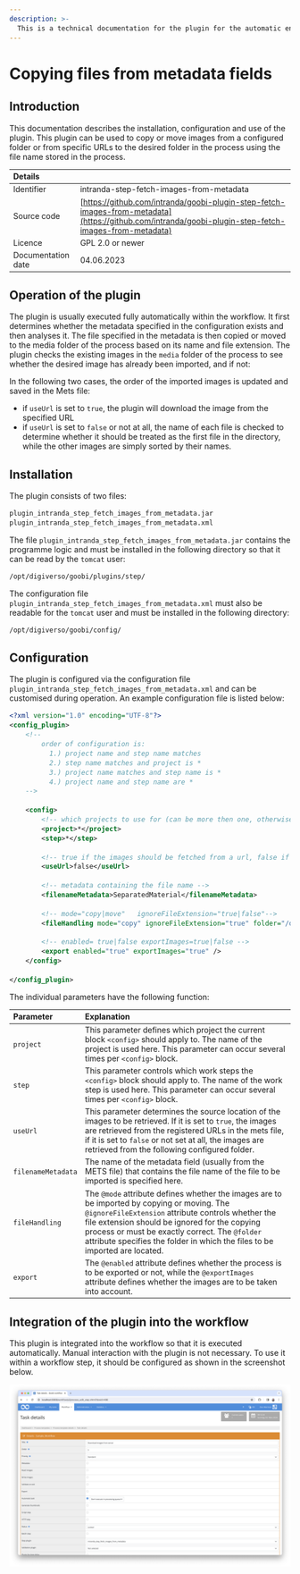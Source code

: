 ```yaml
---
description: >-
  This is a technical documentation for the plugin for the automatic enriching the process with images based on metadata with the file names in the process.
---
```


# Copying files from metadata fields

## Introduction
This documentation describes the installation, configuration and use of the plugin. This plugin can be used to copy or move images from a configured folder or from specific URLs to the desired folder in the process using the file name stored in the process. 

| Details |  |
| :--- | :--- |
| Identifier | intranda-step-fetch-images-from-metadata |
| Source code | [https://github.com/intranda/goobi-plugin-step-fetch-images-from-metadata](https://github.com/intranda/goobi-plugin-step-fetch-images-from-metadata) |
| Licence | GPL 2.0 or newer |
| Documentation date | 04.06.2023 |



## Operation of the plugin
The plugin is usually executed fully automatically within the workflow. It first determines whether the metadata specified in the configuration exists and then analyses it. The file specified in the metadata is then copied or moved to the media folder of the process based on its name and file extension. The plugin checks the existing images in the `media` folder of the process to see whether the desired image has already been imported, and if not:

In the following two cases, the order of the imported images is updated and saved in the Mets file:	
- if `useUrl` is set to `true`, the plugin will download the image from the specified URL 
- if `useUrl` is set to `false` or not at all, the name of each file is checked to determine whether it should be treated as the first file in the directory, while the other images are simply sorted by their names.


## Installation
The plugin consists of two files:

```bash
plugin_intranda_step_fetch_images_from_metadata.jar
plugin_intranda_step_fetch_images_from_metadata.xml
```

The file `plugin_intranda_step_fetch_images_from_metadata.jar` contains the programme logic and must be installed in the following directory so that it can be read by the `tomcat` user:

```bash
/opt/digiverso/goobi/plugins/step/
```

The configuration file `plugin_intranda_step_fetch_images_from_metadata.xml` must also be readable for the `tomcat` user and must be installed in the following directory:

```bash
/opt/digiverso/goobi/config/
```

## Configuration
The plugin is configured via the configuration file `plugin_intranda_step_fetch_images_from_metadata.xml` and can be customised during operation. An example configuration file is listed below:

```xml
<?xml version="1.0" encoding="UTF-8"?>
<config_plugin>
    <!--
        order of configuration is:
          1.) project name and step name matches
          2.) step name matches and project is *
          3.) project name matches and step name is *
          4.) project name and step name are *
	-->
    
    <config>
        <!-- which projects to use for (can be more then one, otherwise use *) -->
        <project>*</project>
        <step>*</step>
        
        <!-- true if the images should be fetched from a url, false if the images should be fetched from the following configured folder. DEFAULT false -->
        <useUrl>false</useUrl>

        <!-- metadata containing the file name -->
        <filenameMetadata>SeparatedMaterial</filenameMetadata>

        <!-- mode="copy|move"   ignoreFileExtension="true|false"-->
        <fileHandling mode="copy" ignoreFileExtension="true" folder="/opt/digiverso/import/images/" />

        <!-- enabled= true|false exportImages=true|false -->
        <export enabled="true" exportImages="true" />
    </config>

</config_plugin>
```

The individual parameters have the following function:

| Parameter | Explanation |
| :--- | :--- |
| `project` | This parameter defines which project the current block `<config>` should apply to. The name of the project is used here. This parameter can occur several times per `<config>` block. |
| `step` | This parameter controls which work steps the `<config>` block should apply to. The name of the work step is used here. This parameter can occur several times per `<config>` block. |
| `useUrl` | This parameter determines the source location of the images to be retrieved. If it is set to `true`, the images are retrieved from the registered URLs in the mets file, if it is set to `false` or not set at all, the images are retrieved from the following configured folder. |
| `filenameMetadata` | The name of the metadata field (usually from the METS file) that contains the file name of the file to be imported is specified here. |
| `fileHandling` | The `@mode` attribute defines whether the images are to be imported by copying or moving. The `@ignoreFileExtension` attribute controls whether the file extension should be ignored for the copying process or must be exactly correct. The `@folder` attribute specifies the folder in which the files to be imported are located. |
| `export` | The `@enabled` attribute defines whether the process is to be exported or not, while the `@exportImages` attribute defines whether the images are to be taken into account.  |

## Integration of the plugin into the workflow
This plugin is integrated into the workflow so that it is executed automatically. Manual interaction with the plugin is not necessary. To use it within a workflow step, it should be configured as shown in the screenshot below.

![Integration of the plugin into the workflow](../.gitbook/assets/intranda_step_fetch_images_from_metadata_en.png)
